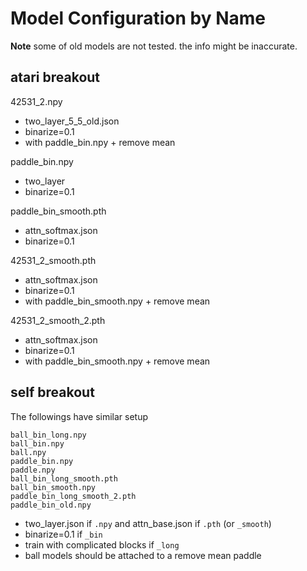 # Model Configuration by Name

**Note** some of old models are not tested. the info might be inaccurate.

## atari breakout

42531_2.npy
- two_layer_5_5_old.json
- binarize=0.1
- with paddle_bin.npy + remove mean

paddle_bin.npy
- two_layer
- binarize=0.1

paddle_bin_smooth.pth
- attn_softmax.json
- binarize=0.1

42531_2_smooth.pth
- attn_softmax.json
- binarize=0.1
- with paddle_bin_smooth.npy + remove mean

42531_2_smooth_2.pth
- attn_softmax.json
- binarize=0.1
- with paddle_bin_smooth.npy + remove mean

## self breakout

The followings have similar setup
```
ball_bin_long.npy
ball_bin.npy
ball.npy
paddle_bin.npy
paddle.npy
ball_bin_long_smooth.pth
ball_bin_smooth.npy
paddle_bin_long_smooth_2.pth
paddle_bin_old.npy
```
- two_layer.json if `.npy` and attn_base.json if `.pth` (or `_smooth`)
- binarize=0.1 if `_bin`
- train with complicated blocks if `_long`
- ball models should be attached to a remove mean paddle